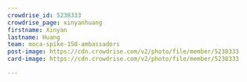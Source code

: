 ```yaml
---
crowdrise_id: 5238333
crowdrise_page: xinyanhuang
firstname: Xinyan
lastname: Huang
team: moca-spike-150-ambassadors
post-image: https://cdn.crowdrise.com/v2/photo/file/member/5238333
card-image: https://cdn.crowdrise.com/v2/photo/file/member/5238333

---
```

